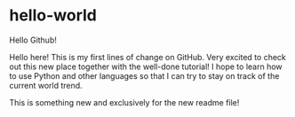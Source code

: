 # hello-world
Hello Github!



Hello here! This is my first lines of change on GitHub. Very excited to check out this new place together with the well-done tutorial! I hope to learn how to use Python and other languages so that I can try to stay on track of the current world trend.

This is something new and exclusively for the new readme file!
